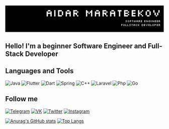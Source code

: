 ![Header](https://github.com/maratbekovaidar/maratbekovaidar/blob/main/assets/images/header.png)

## Hello! I'm a beginner Software Engineer and Full-Stack Developer
## Languages and Tools
![Java](https://img.shields.io/badge/Java-090909?style=for-the-badge&logo=java&logoColor=yellow)
![Flutter](https://img.shields.io/badge/Flutter-090909?style=for-the-badge&logo=flutter&logoColor=blue)
![Dart](https://img.shields.io/badge/Dart-090909?style=for-the-badge&logo=Dart&logoColor=purple)
![Spring](https://img.shields.io/badge/Spring-090909?style=for-the-badge&logo=Spring&logoColor=green)
![C++](https://img.shields.io/badge/C++-090909?style=for-the-badge&logo=Cplusplus&logoColor=green)
![Laravel](https://img.shields.io/badge/Laravel-090909?style=for-the-badge&logo=Laravel&logoColor=red)
![Php](https://img.shields.io/badge/Php-090909?style=for-the-badge&logo=Php&logoColor=blue)
![Go](https://img.shields.io/badge/Go-090909?style=for-the-badge&logo=Go&logoColor=blue)
## Follow me 
[![Telegram](https://img.shields.io/badge/Telegram-090909?style=for-the-badge&logo=Telegram&logoColor=red)](https://t.me/maratbekovaidar)
[![VK](https://img.shields.io/badge/Vkontakte-090909?style=for-the-badge&logo=VK&logoColor=blue)](https://vk.com/maratbekovaidar)
[![Twitter](https://img.shields.io/badge/Twitter-090909?style=for-the-badge&logo=Twitter&logoColor=blue)](https://twitter.com/maratbekovaidar)
[![Instagram](https://img.shields.io/badge/Instagram-090909?style=for-the-badge&logo=Instagram&logoColor=ogrange)](https://www.instagram.com/maratbekovaidar/)

[![Anurag's GitHub stats](https://github-readme-stats.vercel.app/api?username=maratbekovaidar&show_icons=true&theme=dark)](https://github.com/anuraghazra/github-readme-stats)
[![Top Langs](https://github-readme-stats.vercel.app/api/top-langs/?username=maratbekovaidar&layout=compact&theme=tokyonight)](https://github.com/anuraghazra/github-readme-stats)
